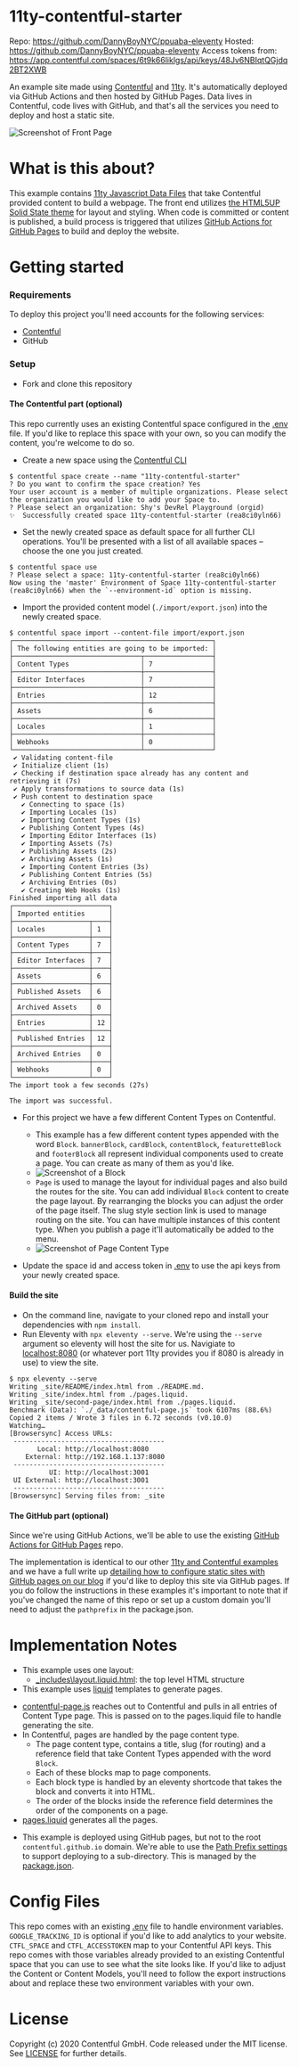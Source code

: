 # 11ty-contentful-starter

Repo:
https://github.com/DannyBoyNYC/ppuaba-eleventy
Hosted:
https://github.com/DannyBoyNYC/ppuaba-eleventy
Access tokens from:
https://app.contentful.com/spaces/6t9k66liklgs/api/keys/48Jv6NBIqtQGjdq2BT2XWB

An example site made using [Contentful](https://www.contentful.com/) and [11ty](https://www.11ty.dev/). It's automatically deployed via GitHub Actions and then hosted by GitHub Pages. Data lives in Contentful, code lives with GitHub, and that's all the services you need to deploy and host a static site.

![Screenshot of Front Page](images/front_page.png)

# What is this about?

This example contains [11ty Javascript Data Files](https://www.11ty.dev/docs/data-js/) that take Contentful provided content to build a webpage. The front end utilizes [the HTML5UP Solid State theme](https://html5up.net/solid-state) for layout and styling. When code is committed or content is published, a build process is triggered that utilizes [GitHub Actions for GitHub Pages](https://github.com/peaceiris/actions-gh-pages) to build and deploy the website.

# Getting started

### Requirements

To deploy this project you'll need accounts for the following services:

- [Contentful](https://www.contentful.com)
- GitHub

### Setup

- Fork and clone this repository

#### The Contentful part (optional)

This repo currently uses an existing Contentful space configured in the [.env](.env) file. If you'd like to replace this space with your own, so you can modify the content, you're welcome to do so.

- Create a new space using the [Contentful CLI](https://github.com/contentful/contentful-cli)

```console
$ contentful space create --name "11ty-contentful-starter"
? Do you want to confirm the space creation? Yes
Your user account is a member of multiple organizations. Please select the organization you would like to add your Space to.
? Please select an organization: Shy's DevRel Playground (orgid)
✨  Successfully created space 11ty-contentful-starter (rea8ci0yln66)
```

- Set the newly created space as default space for all further CLI operations. You'll be presented with a list of all available spaces – choose the one you just created.

```console
$ contentful space use
? Please select a space: 11ty-contentful-starter (rea8ci0yln66)
Now using the 'master' Environment of Space 11ty-contentful-starter (rea8ci0yln66) when the `--environment-id` option is missing.
```

- Import the provided content model (`./import/export.json`) into the newly created space.

```console
$ contentful space import --content-file import/export.json
┌──────────────────────────────────────────────────┐
│ The following entities are going to be imported: │
├────────────────────────────────┬─────────────────┤
│ Content Types                  │ 7               │
├────────────────────────────────┼─────────────────┤
│ Editor Interfaces              │ 7               │
├────────────────────────────────┼─────────────────┤
│ Entries                        │ 12              │
├────────────────────────────────┼─────────────────┤
│ Assets                         │ 6               │
├────────────────────────────────┼─────────────────┤
│ Locales                        │ 1               │
├────────────────────────────────┼─────────────────┤
│ Webhooks                       │ 0               │
└────────────────────────────────┴─────────────────┘
 ✔ Validating content-file
 ✔ Initialize client (1s)
 ✔ Checking if destination space already has any content and retrieving it (7s)
 ✔ Apply transformations to source data (1s)
 ✔ Push content to destination space
   ✔ Connecting to space (1s)
   ✔ Importing Locales (1s)
   ✔ Importing Content Types (1s)
   ✔ Publishing Content Types (4s)
   ✔ Importing Editor Interfaces (1s)
   ✔ Importing Assets (7s)
   ✔ Publishing Assets (2s)
   ✔ Archiving Assets (1s)
   ✔ Importing Content Entries (3s)
   ✔ Publishing Content Entries (5s)
   ✔ Archiving Entries (0s)
   ✔ Creating Web Hooks (1s)
Finished importing all data
┌────────────────────────┐
│ Imported entities      │
├───────────────────┬────┤
│ Locales           │ 1  │
├───────────────────┼────┤
│ Content Types     │ 7  │
├───────────────────┼────┤
│ Editor Interfaces │ 7  │
├───────────────────┼────┤
│ Assets            │ 6  │
├───────────────────┼────┤
│ Published Assets  │ 6  │
├───────────────────┼────┤
│ Archived Assets   │ 0  │
├───────────────────┼────┤
│ Entries           │ 12 │
├───────────────────┼────┤
│ Published Entries │ 12 │
├───────────────────┼────┤
│ Archived Entries  │ 0  │
├───────────────────┼────┤
│ Webhooks          │ 0  │
└───────────────────┴────┘
The import took a few seconds (27s)

The import was successful.
```

- For this project we have a few different Content Types on Contentful.

  - This example has a few different content types appended with the word `Block`. `bannerBlock`, `cardBlock`, `contentBlock`, `featuretteBlock` and `footerBlock` all represent individual components used to create a page. You can create as many of them as you'd like.
  - ![Screenshot of a Block](images/contentBlock.png)
  - `Page` is used to manage the layout for individual pages and also build the routes for the site. You can add individual `Block` content to create the page layout. By rearranging the blocks you can adjust the order of the page itself. The slug style section link is used to manage routing on the site. You can have multiple instances of this content type. When you publish a page it'll automatically be added to the menu.
  - ![Screenshot of Page Content Type](images/page.png)

- Update the space id and access token in [.env](.env) to use the api keys from your newly created space.

#### Build the site

- On the command line, navigate to your cloned repo and install your dependencies with `npm install`.
- Run Eleventy with `npx eleventy --serve`. We're using the `--serve` argument so eleventy will host the site for us. Navigiate to [localhost:8080](http://localhost:8080) (or whatever port 11ty provides you if 8080 is already in use) to view the site.

```console
$ npx eleventy --serve
Writing _site/README/index.html from ./README.md.
Writing _site/index.html from ./pages.liquid.
Writing _site/second-page/index.html from ./pages.liquid.
Benchmark (Data): `./_data/contentful-page.js` took 6107ms (88.6%)
Copied 2 items / Wrote 3 files in 6.72 seconds (v0.10.0)
Watching…
[Browsersync] Access URLs:
 --------------------------------------
       Local: http://localhost:8080
    External: http://192.168.1.137:8080
 --------------------------------------
          UI: http://localhost:3001
 UI External: http://localhost:3001
 --------------------------------------
[Browsersync] Serving files from: _site
```

#### The GitHub part (optional)

Since we're using GitHub Actions, we'll be able to use the existing [GitHub Actions for GitHub Pages](https://github.com/peaceiris/actions-gh-pages) repo.

The implementation is identical to our other [11ty and Contentful examples](https://github.com/contentful/11ty-contentful-gallery) and we have a full write up [detailing how to configure static sites with GitHub pages on our blog](https://www.contentful.com/blog/2020/06/01/running-static-site-builds-with-github-actions-and-contentful/) if you'd like to deploy this site via GitHub pages. If you do follow the instructions in these examples it's important to note that if you've changed the name of this repo or set up a custom domain you'll need to adjust the `pathprefix` in the package.json.

# Implementation Notes

- This example uses one layout:
  - [\_includes\layout.liquid.html](_includes\layout.liquid.html): the top level HTML structure
- This example uses [liquid](https://www.11ty.dev/docs/languages/liquid/) templates to generate pages.

* [contentful-page.js](_data/contentful-page.js) reaches out to Contentful and pulls in all entries of Content Type page. This is passed on to the pages.liquid file to handle generating the site.
* In Contentful, pages are handled by the page content type.
  - The page content type, contains a title, slug (for routing) and a reference field that take Content Types appended with the word `Block`.
  - Each of these blocks map to page components.
  - Each block type is handled by an eleventy shortcode that takes the block and converts it into HTML.
  - The order of the blocks inside the reference field determines the order of the components on a page.
* [pages.liquid](pages.liquid) generates all the pages.

- This example is deployed using GitHub pages, but not to the root `contentful.github.io` domain. We're able to use the [Path Prefix settings](https://www.11ty.dev/docs/config/#deploy-to-a-subdirectory-with-a-path-prefix) to support deploying to a sub-directory. This is managed by the [package.json](package.json).

# Config Files

This repo comes with an existing [.env](.env) file to handle environment variables. `GOOGLE_TRACKING_ID` is optional if you'd like to add analytics to your website. `CTFL_SPACE` and `CTFL_ACCESSTOKEN` map to your Contentful API keys. This repo comes with those variables already provided to an existing Contentful space that you can use to see what the site looks like. If you'd like to adjust the Content or Content Models, you'll need to follow the export instructions about and replace these two environment variables with your own.

# License

Copyright (c) 2020 Contentful GmbH. Code released under the MIT license. See [LICENSE](LICENSE) for further details.
